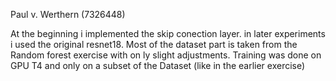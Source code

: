 Paul v. Werthern (7326448)

At the beginning i implemented the skip conection layer. in later experiments i used the original resnet18.
Most of the dataset part is taken from the Random forest exercise with on ly slight adjustments.
Training was done on GPU T4 and only on a subset of the Dataset (like in the earlier exercise)

